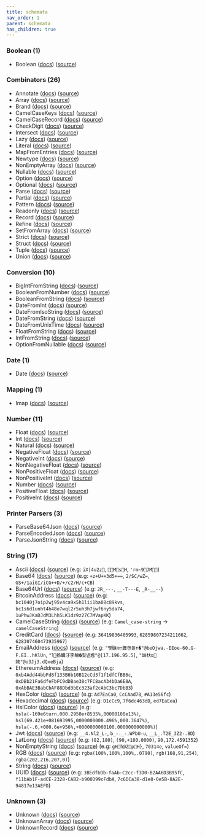 ```yaml
---
title: schemata
nav_order: 1
parent: schemata
has_children: true
---
```


### Boolean (1)

* Boolean ([docs](https://jacob-alford.github.io/schemata-ts/schemata/Boolean.ts.html)) ([source](https://github.com/jacob-alford/schemata-ts/tree/main/src/schemata/Boolean.ts))

### Combinators (26)

* Annotate ([docs](https://jacob-alford.github.io/schemata-ts/schemata/Annotate.ts.html)) ([source](https://github.com/jacob-alford/schemata-ts/tree/main/src/schemata/Annotate.ts))
* Array ([docs](https://jacob-alford.github.io/schemata-ts/schemata/Array.ts.html)) ([source](https://github.com/jacob-alford/schemata-ts/tree/main/src/schemata/Array.ts))
* Brand ([docs](https://jacob-alford.github.io/schemata-ts/schemata/Brand.ts.html)) ([source](https://github.com/jacob-alford/schemata-ts/tree/main/src/schemata/Brand.ts))
* CamelCaseKeys ([docs](https://jacob-alford.github.io/schemata-ts/schemata/CamelCaseKeys.ts.html)) ([source](https://github.com/jacob-alford/schemata-ts/tree/main/src/schemata/CamelCaseKeys.ts))
* CamelCaseRecord ([docs](https://jacob-alford.github.io/schemata-ts/schemata/CamelCaseRecord.ts.html)) ([source](https://github.com/jacob-alford/schemata-ts/tree/main/src/schemata/CamelCaseRecord.ts))
* CheckDigit ([docs](https://jacob-alford.github.io/schemata-ts/schemata/CheckDigit.ts.html)) ([source](https://github.com/jacob-alford/schemata-ts/tree/main/src/schemata/CheckDigit.ts))
* Intersect ([docs](https://jacob-alford.github.io/schemata-ts/schemata/Intersect.ts.html)) ([source](https://github.com/jacob-alford/schemata-ts/tree/main/src/schemata/Intersect.ts))
* Lazy ([docs](https://jacob-alford.github.io/schemata-ts/schemata/Lazy.ts.html)) ([source](https://github.com/jacob-alford/schemata-ts/tree/main/src/schemata/Lazy.ts))
* Literal ([docs](https://jacob-alford.github.io/schemata-ts/schemata/Literal.ts.html)) ([source](https://github.com/jacob-alford/schemata-ts/tree/main/src/schemata/Literal.ts))
* MapFromEntries ([docs](https://jacob-alford.github.io/schemata-ts/schemata/MapFromEntries.ts.html)) ([source](https://github.com/jacob-alford/schemata-ts/tree/main/src/schemata/MapFromEntries.ts))
* Newtype ([docs](https://jacob-alford.github.io/schemata-ts/schemata/Newtype.ts.html)) ([source](https://github.com/jacob-alford/schemata-ts/tree/main/src/schemata/Newtype.ts))
* NonEmptyArray ([docs](https://jacob-alford.github.io/schemata-ts/schemata/NonEmptyArray.ts.html)) ([source](https://github.com/jacob-alford/schemata-ts/tree/main/src/schemata/NonEmptyArray.ts))
* Nullable ([docs](https://jacob-alford.github.io/schemata-ts/schemata/Nullable.ts.html)) ([source](https://github.com/jacob-alford/schemata-ts/tree/main/src/schemata/Nullable.ts))
* Option ([docs](https://jacob-alford.github.io/schemata-ts/schemata/Option.ts.html)) ([source](https://github.com/jacob-alford/schemata-ts/tree/main/src/schemata/Option.ts))
* Optional ([docs](https://jacob-alford.github.io/schemata-ts/schemata/Optional.ts.html)) ([source](https://github.com/jacob-alford/schemata-ts/tree/main/src/schemata/Optional.ts))
* Parse ([docs](https://jacob-alford.github.io/schemata-ts/schemata/Parse.ts.html)) ([source](https://github.com/jacob-alford/schemata-ts/tree/main/src/schemata/Parse.ts))
* Partial ([docs](https://jacob-alford.github.io/schemata-ts/schemata/Partial.ts.html)) ([source](https://github.com/jacob-alford/schemata-ts/tree/main/src/schemata/Partial.ts))
* Pattern ([docs](https://jacob-alford.github.io/schemata-ts/schemata/Pattern.ts.html)) ([source](https://github.com/jacob-alford/schemata-ts/tree/main/src/schemata/Pattern.ts))
* Readonly ([docs](https://jacob-alford.github.io/schemata-ts/schemata/Readonly.ts.html)) ([source](https://github.com/jacob-alford/schemata-ts/tree/main/src/schemata/Readonly.ts))
* Record ([docs](https://jacob-alford.github.io/schemata-ts/schemata/Record.ts.html)) ([source](https://github.com/jacob-alford/schemata-ts/tree/main/src/schemata/Record.ts))
* Refine ([docs](https://jacob-alford.github.io/schemata-ts/schemata/Refine.ts.html)) ([source](https://github.com/jacob-alford/schemata-ts/tree/main/src/schemata/Refine.ts))
* SetFromArray ([docs](https://jacob-alford.github.io/schemata-ts/schemata/SetFromArray.ts.html)) ([source](https://github.com/jacob-alford/schemata-ts/tree/main/src/schemata/SetFromArray.ts))
* Strict ([docs](https://jacob-alford.github.io/schemata-ts/schemata/Strict.ts.html)) ([source](https://github.com/jacob-alford/schemata-ts/tree/main/src/schemata/Strict.ts))
* Struct ([docs](https://jacob-alford.github.io/schemata-ts/schemata/Struct.ts.html)) ([source](https://github.com/jacob-alford/schemata-ts/tree/main/src/schemata/Struct.ts))
* Tuple ([docs](https://jacob-alford.github.io/schemata-ts/schemata/Tuple.ts.html)) ([source](https://github.com/jacob-alford/schemata-ts/tree/main/src/schemata/Tuple.ts))
* Union ([docs](https://jacob-alford.github.io/schemata-ts/schemata/Union.ts.html)) ([source](https://github.com/jacob-alford/schemata-ts/tree/main/src/schemata/Union.ts))

### Conversion (10)

* BigIntFromString ([docs](https://jacob-alford.github.io/schemata-ts/schemata/BigIntFromString.ts.html)) ([source](https://github.com/jacob-alford/schemata-ts/tree/main/src/schemata/BigIntFromString.ts))
* BooleanFromNumber ([docs](https://jacob-alford.github.io/schemata-ts/schemata/BooleanFromNumber.ts.html)) ([source](https://github.com/jacob-alford/schemata-ts/tree/main/src/schemata/BooleanFromNumber.ts))
* BooleanFromString ([docs](https://jacob-alford.github.io/schemata-ts/schemata/BooleanFromString.ts.html)) ([source](https://github.com/jacob-alford/schemata-ts/tree/main/src/schemata/BooleanFromString.ts))
* DateFromInt ([docs](https://jacob-alford.github.io/schemata-ts/schemata/DateFromInt.ts.html)) ([source](https://github.com/jacob-alford/schemata-ts/tree/main/src/schemata/DateFromInt.ts))
* DateFromIsoString ([docs](https://jacob-alford.github.io/schemata-ts/schemata/DateFromIsoString.ts.html)) ([source](https://github.com/jacob-alford/schemata-ts/tree/main/src/schemata/DateFromIsoString.ts))
* DateFromString ([docs](https://jacob-alford.github.io/schemata-ts/schemata/DateFromString.ts.html)) ([source](https://github.com/jacob-alford/schemata-ts/tree/main/src/schemata/DateFromString.ts))
* DateFromUnixTime ([docs](https://jacob-alford.github.io/schemata-ts/schemata/DateFromUnixTime.ts.html)) ([source](https://github.com/jacob-alford/schemata-ts/tree/main/src/schemata/DateFromUnixTime.ts))
* FloatFromString ([docs](https://jacob-alford.github.io/schemata-ts/schemata/FloatFromString.ts.html)) ([source](https://github.com/jacob-alford/schemata-ts/tree/main/src/schemata/FloatFromString.ts))
* IntFromString ([docs](https://jacob-alford.github.io/schemata-ts/schemata/IntFromString.ts.html)) ([source](https://github.com/jacob-alford/schemata-ts/tree/main/src/schemata/IntFromString.ts))
* OptionFromNullable ([docs](https://jacob-alford.github.io/schemata-ts/schemata/OptionFromNullable.ts.html)) ([source](https://github.com/jacob-alford/schemata-ts/tree/main/src/schemata/OptionFromNullable.ts))

### Date (1)

* Date ([docs](https://jacob-alford.github.io/schemata-ts/schemata/Date.ts.html)) ([source](https://github.com/jacob-alford/schemata-ts/tree/main/src/schemata/Date.ts))

### Mapping (1)

* Imap ([docs](https://jacob-alford.github.io/schemata-ts/schemata/Imap.ts.html)) ([source](https://github.com/jacob-alford/schemata-ts/tree/main/src/schemata/Imap.ts))

### Number (11)

* Float ([docs](https://jacob-alford.github.io/schemata-ts/schemata/Float.ts.html)) ([source](https://github.com/jacob-alford/schemata-ts/tree/main/src/schemata/Float.ts))
* Int ([docs](https://jacob-alford.github.io/schemata-ts/schemata/Int.ts.html)) ([source](https://github.com/jacob-alford/schemata-ts/tree/main/src/schemata/Int.ts))
* Natural ([docs](https://jacob-alford.github.io/schemata-ts/schemata/Natural.ts.html)) ([source](https://github.com/jacob-alford/schemata-ts/tree/main/src/schemata/Natural.ts))
* NegativeFloat ([docs](https://jacob-alford.github.io/schemata-ts/schemata/NegativeFloat.ts.html)) ([source](https://github.com/jacob-alford/schemata-ts/tree/main/src/schemata/NegativeFloat.ts))
* NegativeInt ([docs](https://jacob-alford.github.io/schemata-ts/schemata/NegativeInt.ts.html)) ([source](https://github.com/jacob-alford/schemata-ts/tree/main/src/schemata/NegativeInt.ts))
* NonNegativeFloat ([docs](https://jacob-alford.github.io/schemata-ts/schemata/NonNegativeFloat.ts.html)) ([source](https://github.com/jacob-alford/schemata-ts/tree/main/src/schemata/NonNegativeFloat.ts))
* NonPositiveFloat ([docs](https://jacob-alford.github.io/schemata-ts/schemata/NonPositiveFloat.ts.html)) ([source](https://github.com/jacob-alford/schemata-ts/tree/main/src/schemata/NonPositiveFloat.ts))
* NonPositiveInt ([docs](https://jacob-alford.github.io/schemata-ts/schemata/NonPositiveInt.ts.html)) ([source](https://github.com/jacob-alford/schemata-ts/tree/main/src/schemata/NonPositiveInt.ts))
* Number ([docs](https://jacob-alford.github.io/schemata-ts/schemata/Number.ts.html)) ([source](https://github.com/jacob-alford/schemata-ts/tree/main/src/schemata/Number.ts))
* PositiveFloat ([docs](https://jacob-alford.github.io/schemata-ts/schemata/PositiveFloat.ts.html)) ([source](https://github.com/jacob-alford/schemata-ts/tree/main/src/schemata/PositiveFloat.ts))
* PositiveInt ([docs](https://jacob-alford.github.io/schemata-ts/schemata/PositiveInt.ts.html)) ([source](https://github.com/jacob-alford/schemata-ts/tree/main/src/schemata/PositiveInt.ts))

### Printer Parsers (3)

* ParseBase64Json ([docs](https://jacob-alford.github.io/schemata-ts/schemata/ParseBase64Json.ts.html)) ([source](https://github.com/jacob-alford/schemata-ts/tree/main/src/schemata/ParseBase64Json.ts))
* ParseEncodedJson ([docs](https://jacob-alford.github.io/schemata-ts/schemata/ParseEncodedJson.ts.html)) ([source](https://github.com/jacob-alford/schemata-ts/tree/main/src/schemata/ParseEncodedJson.ts))
* ParseJsonString ([docs](https://jacob-alford.github.io/schemata-ts/schemata/ParseJsonString.ts.html)) ([source](https://github.com/jacob-alford/schemata-ts/tree/main/src/schemata/ParseJsonString.ts))

### String (17)

* Ascii ([docs](https://jacob-alford.github.io/schemata-ts/schemata/Ascii.ts.html)) ([source](https://github.com/jacob-alford/schemata-ts/tree/main/src/schemata/Ascii.ts)) (e.g:  `iX|4u2z`, `MsH`, `'rm~9JM`)
* Base64 ([docs](https://jacob-alford.github.io/schemata-ts/schemata/Base64.ts.html)) ([source](https://github.com/jacob-alford/schemata-ts/tree/main/src/schemata/Base64.ts)) (e.g:  `+z+U++3d5+==`, `2/SC/wZ=`, `GS+/1aiGI/iCG++D/+/c2/H/c+CB`)
* Base64Url ([docs](https://jacob-alford.github.io/schemata-ts/schemata/Base64Url.ts.html)) ([source](https://github.com/jacob-alford/schemata-ts/tree/main/src/schemata/Base64Url.ts)) (e.g:  `2R_---`, `__-T---E`, `_R-__--`)
* BitcoinAddress ([docs](https://jacob-alford.github.io/schemata-ts/schemata/BitcoinAddress.ts.html)) ([source](https://github.com/jacob-alford/schemata-ts/tree/main/src/schemata/BitcoinAddress.ts)) (e.g:  `bc1040j7oip2wj95v4ca9x5h1lii1ba08c89kvs`, `bc1s6d1unht4h48o7wql2r5uh3h7jwf6ny5da74`, `1uPhwJKaDJdM3Lhh5LK1dz9z27C7MVapKK`)
* CamelCaseString ([docs](https://jacob-alford.github.io/schemata-ts/schemata/CamelCaseString.ts.html)) ([source](https://github.com/jacob-alford/schemata-ts/tree/main/src/schemata/CamelCaseString.ts)) (e.g:  `Camel_case-string` → `camelCaseString`)
* CreditCard ([docs](https://jacob-alford.github.io/schemata-ts/schemata/CreditCard.ts.html)) ([source](https://github.com/jacob-alford/schemata-ts/tree/main/src/schemata/CreditCard.ts)) (e.g:  `36419836405993`, `62859807234211662`, `628307460473935967`)
* EmailAddress ([docs](https://jacob-alford.github.io/schemata-ts/schemata/EmailAddress.ts.html)) ([source](https://github.com/jacob-alford/schemata-ts/tree/main/src/schemata/EmailAddress.ts)) (e.g:  `"쪷䃚ቼ߹鑊㐌￸딅ᰉ�"@beOjwa.-EEoe-60.G-F.EI..hKlUn`, `"ใ扬韝汙李鲏�훶녣㞄"@[17.196.95.5]`, `"訩杕ᤒ敇"@o3Jj3.dQxeBja`)
* EthereumAddress ([docs](https://jacob-alford.github.io/schemata-ts/schemata/EthereumAddress.ts.html)) ([source](https://github.com/jacob-alford/schemata-ts/tree/main/src/schemata/EthereumAddress.ts)) (e.g:  `0xb4Add44bbFd8f133B6b10B12cCd3f1f1dfCfBB6c`, `0xDBb21Fa6dfeFbFC9dDBae38c7FC8acA34bDa6E8A`, `0xAbBAE3BabCbAF88Dbd3bEc323af2cAbC3bc7DbB3`)
* HexColor ([docs](https://jacob-alford.github.io/schemata-ts/schemata/HexColor.ts.html)) ([source](https://github.com/jacob-alford/schemata-ts/tree/main/src/schemata/HexColor.ts)) (e.g:  `Ad7EaCa0`, `CcCAad7B`, `#A13e56fc`)
* Hexadecimal ([docs](https://jacob-alford.github.io/schemata-ts/schemata/Hexadecimal.ts.html)) ([source](https://github.com/jacob-alford/schemata-ts/tree/main/src/schemata/Hexadecimal.ts)) (e.g:  `D1cCc9`, `7f6dc463dD`, `ed7EaEea`)
* HslColor ([docs](https://jacob-alford.github.io/schemata-ts/schemata/HslColor.ts.html)) ([source](https://github.com/jacob-alford/schemata-ts/tree/main/src/schemata/HslColor.ts)) (e.g:  `hsla(-169e6turn,000.2950e+8535%,00000100e13%)`, `hsl(69.421e+081693995,0000000000.496%,000.3647%)`, `hsla(-.6,+000.6e+956%,+0000000000100.000000000000%)`)
* Jwt ([docs](https://jacob-alford.github.io/schemata-ts/schemata/Jwt.ts.html)) ([source](https://github.com/jacob-alford/schemata-ts/tree/main/src/schemata/Jwt.ts)) (e.g:  `__4.Nl2_L-`, `b_-._-.WPbU-u`, `__L_.T2E_3Z2-.8D`)
* LatLong ([docs](https://jacob-alford.github.io/schemata-ts/schemata/LatLong.ts.html)) ([source](https://github.com/jacob-alford/schemata-ts/tree/main/src/schemata/LatLong.ts)) (e.g:  `(82,180)`, `(90,+180.0000)`, `90,172.4591352`)
* NonEmptyString ([docs](https://jacob-alford.github.io/schemata-ts/schemata/NonEmptyString.ts.html)) ([source](https://github.com/jacob-alford/schemata-ts/tree/main/src/schemata/NonEmptyString.ts)) (e.g:  `gHh@ZpH}`, `70314e`, `valueOf=`)
* RGB ([docs](https://jacob-alford.github.io/schemata-ts/schemata/RGB.ts.html)) ([source](https://github.com/jacob-alford/schemata-ts/tree/main/src/schemata/RGB.ts)) (e.g:  `rgba(100%,100%,100%,.0790)`, `rgb(168,91,254)`, `rgba(202,216,207,0)`)
* String ([docs](https://jacob-alford.github.io/schemata-ts/schemata/String.ts.html)) ([source](https://github.com/jacob-alford/schemata-ts/tree/main/src/schemata/String.ts))
* UUID ([docs](https://jacob-alford.github.io/schemata-ts/schemata/UUID.ts.html)) ([source](https://github.com/jacob-alford/schemata-ts/tree/main/src/schemata/UUID.ts)) (e.g:  `3BEdfbDb-faAb-C2cc-f3D0-B2AA6D3B95fC`, `f11bAb1F-adCE-2328-CAB2-b900D99cFdbA`, `7c6DCa38-d1e8-0e5B-8A2E-94817e13AEFD`)

### Unknown (3)

* Unknown ([docs](https://jacob-alford.github.io/schemata-ts/schemata/Unknown.ts.html)) ([source](https://github.com/jacob-alford/schemata-ts/tree/main/src/schemata/Unknown.ts))
* UnknownArray ([docs](https://jacob-alford.github.io/schemata-ts/schemata/UnknownArray.ts.html)) ([source](https://github.com/jacob-alford/schemata-ts/tree/main/src/schemata/UnknownArray.ts))
* UnknownRecord ([docs](https://jacob-alford.github.io/schemata-ts/schemata/UnknownRecord.ts.html)) ([source](https://github.com/jacob-alford/schemata-ts/tree/main/src/schemata/UnknownRecord.ts))